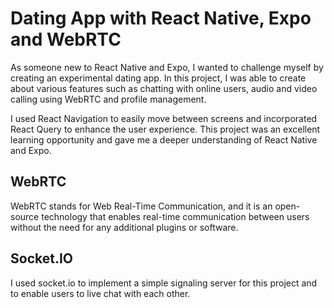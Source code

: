 # Dating App with React Native, Expo and WebRTC

As someone new to React Native and Expo, I wanted to challenge myself by creating an experimental dating app. In this project, I was able to create about various features such as chatting with online users, audio and video calling using WebRTC and profile management.

I used React Navigation to easily move between screens and incorporated React Query to enhance the user experience. This project was an excellent learning opportunity and gave me a deeper understanding of React Native and Expo.

## WebRTC

WebRTC stands for Web Real-Time Communication, and it is an open-source technology that enables real-time communication between users without the need for any additional plugins or software.

## Socket.IO

I used socket.io to implement a simple signaling server for this project and to enable users to live chat with each other.
